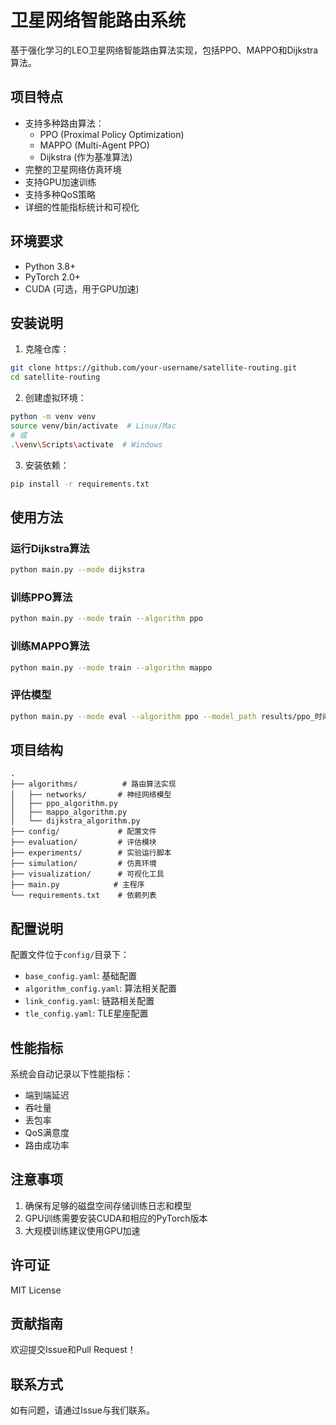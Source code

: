 # 卫星网络智能路由系统

基于强化学习的LEO卫星网络智能路由算法实现，包括PPO、MAPPO和Dijkstra算法。

## 项目特点

- 支持多种路由算法：
  - PPO (Proximal Policy Optimization)
  - MAPPO (Multi-Agent PPO)
  - Dijkstra (作为基准算法)
- 完整的卫星网络仿真环境
- 支持GPU加速训练
- 支持多种QoS策略
- 详细的性能指标统计和可视化

## 环境要求

- Python 3.8+
- PyTorch 2.0+
- CUDA (可选，用于GPU加速)

## 安装说明

1. 克隆仓库：
```bash
git clone https://github.com/your-username/satellite-routing.git
cd satellite-routing
```

2. 创建虚拟环境：
```bash
python -m venv venv
source venv/bin/activate  # Linux/Mac
# 或
.\venv\Scripts\activate  # Windows
```

3. 安装依赖：
```bash
pip install -r requirements.txt
```

## 使用方法

### 运行Dijkstra算法

```bash
python main.py --mode dijkstra
```

### 训练PPO算法

```bash
python main.py --mode train --algorithm ppo
```

### 训练MAPPO算法

```bash
python main.py --mode train --algorithm mappo
```

### 评估模型

```bash
python main.py --mode eval --algorithm ppo --model_path results/ppo_时间戳/model_final.pth
```

## 项目结构

```
.
├── algorithms/          # 路由算法实现
│   ├── networks/       # 神经网络模型
│   ├── ppo_algorithm.py
│   ├── mappo_algorithm.py
│   └── dijkstra_algorithm.py
├── config/             # 配置文件
├── evaluation/         # 评估模块
├── experiments/        # 实验运行脚本
├── simulation/         # 仿真环境
├── visualization/      # 可视化工具
├── main.py            # 主程序
└── requirements.txt    # 依赖列表
```

## 配置说明

配置文件位于`config/`目录下：
- `base_config.yaml`: 基础配置
- `algorithm_config.yaml`: 算法相关配置
- `link_config.yaml`: 链路相关配置
- `tle_config.yaml`: TLE星座配置

## 性能指标

系统会自动记录以下性能指标：
- 端到端延迟
- 吞吐量
- 丢包率
- QoS满意度
- 路由成功率

## 注意事项

1. 确保有足够的磁盘空间存储训练日志和模型
2. GPU训练需要安装CUDA和相应的PyTorch版本
3. 大规模训练建议使用GPU加速

## 许可证

MIT License

## 贡献指南

欢迎提交Issue和Pull Request！

## 联系方式

如有问题，请通过Issue与我们联系。 